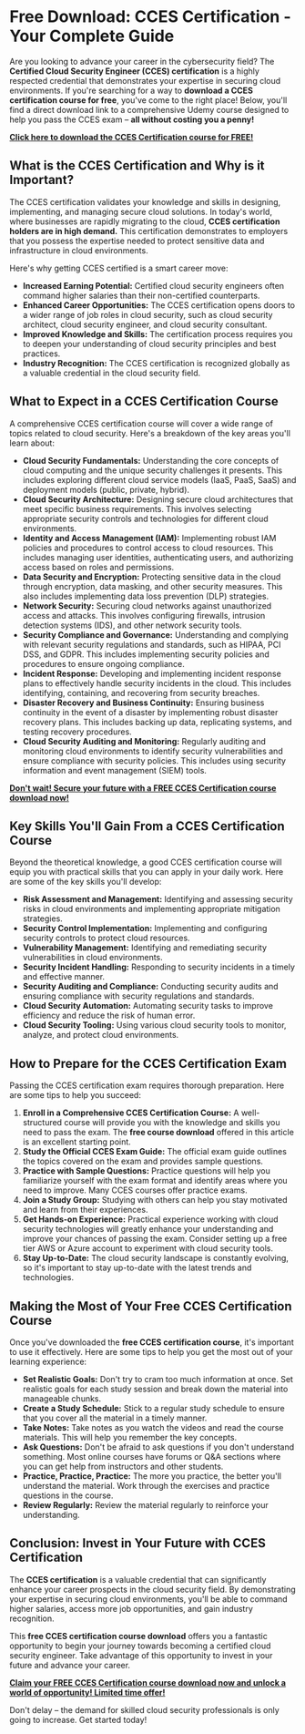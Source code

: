 # Free Download: CCES Certification - Your Complete Guide

Are you looking to advance your career in the cybersecurity field? The **Certified Cloud Security Engineer (CCES) certification** is a highly respected credential that demonstrates your expertise in securing cloud environments. If you're searching for a way to **download a CCES certification course for free**, you've come to the right place! Below, you'll find a direct download link to a comprehensive Udemy course designed to help you pass the CCES exam – **all without costing you a penny!**

[**Click here to download the CCES Certification course for FREE!**](https://udemywork.com/cces-certification)

## What is the CCES Certification and Why is it Important?

The CCES certification validates your knowledge and skills in designing, implementing, and managing secure cloud solutions. In today's world, where businesses are rapidly migrating to the cloud, **CCES certification holders are in high demand.** This certification demonstrates to employers that you possess the expertise needed to protect sensitive data and infrastructure in cloud environments.

Here's why getting CCES certified is a smart career move:

*   **Increased Earning Potential:** Certified cloud security engineers often command higher salaries than their non-certified counterparts.
*   **Enhanced Career Opportunities:** The CCES certification opens doors to a wider range of job roles in cloud security, such as cloud security architect, cloud security engineer, and cloud security consultant.
*   **Improved Knowledge and Skills:** The certification process requires you to deepen your understanding of cloud security principles and best practices.
*   **Industry Recognition:** The CCES certification is recognized globally as a valuable credential in the cloud security field.

## What to Expect in a CCES Certification Course

A comprehensive CCES certification course will cover a wide range of topics related to cloud security. Here's a breakdown of the key areas you'll learn about:

*   **Cloud Security Fundamentals:** Understanding the core concepts of cloud computing and the unique security challenges it presents. This includes exploring different cloud service models (IaaS, PaaS, SaaS) and deployment models (public, private, hybrid).
*   **Cloud Security Architecture:** Designing secure cloud architectures that meet specific business requirements. This involves selecting appropriate security controls and technologies for different cloud environments.
*   **Identity and Access Management (IAM):** Implementing robust IAM policies and procedures to control access to cloud resources. This includes managing user identities, authenticating users, and authorizing access based on roles and permissions.
*   **Data Security and Encryption:** Protecting sensitive data in the cloud through encryption, data masking, and other security measures. This also includes implementing data loss prevention (DLP) strategies.
*   **Network Security:** Securing cloud networks against unauthorized access and attacks. This involves configuring firewalls, intrusion detection systems (IDS), and other network security tools.
*   **Security Compliance and Governance:** Understanding and complying with relevant security regulations and standards, such as HIPAA, PCI DSS, and GDPR. This includes implementing security policies and procedures to ensure ongoing compliance.
*   **Incident Response:** Developing and implementing incident response plans to effectively handle security incidents in the cloud. This includes identifying, containing, and recovering from security breaches.
*   **Disaster Recovery and Business Continuity:** Ensuring business continuity in the event of a disaster by implementing robust disaster recovery plans. This includes backing up data, replicating systems, and testing recovery procedures.
*   **Cloud Security Auditing and Monitoring:** Regularly auditing and monitoring cloud environments to identify security vulnerabilities and ensure compliance with security policies. This includes using security information and event management (SIEM) tools.

[**Don't wait! Secure your future with a FREE CCES Certification course download now!**](https://udemywork.com/cces-certification)

## Key Skills You'll Gain From a CCES Certification Course

Beyond the theoretical knowledge, a good CCES certification course will equip you with practical skills that you can apply in your daily work. Here are some of the key skills you'll develop:

*   **Risk Assessment and Management:** Identifying and assessing security risks in cloud environments and implementing appropriate mitigation strategies.
*   **Security Control Implementation:** Implementing and configuring security controls to protect cloud resources.
*   **Vulnerability Management:** Identifying and remediating security vulnerabilities in cloud environments.
*   **Security Incident Handling:** Responding to security incidents in a timely and effective manner.
*   **Security Auditing and Compliance:** Conducting security audits and ensuring compliance with security regulations and standards.
*   **Cloud Security Automation:** Automating security tasks to improve efficiency and reduce the risk of human error.
*   **Cloud Security Tooling:** Using various cloud security tools to monitor, analyze, and protect cloud environments.

## How to Prepare for the CCES Certification Exam

Passing the CCES certification exam requires thorough preparation. Here are some tips to help you succeed:

1.  **Enroll in a Comprehensive CCES Certification Course:** A well-structured course will provide you with the knowledge and skills you need to pass the exam. The **free course download** offered in this article is an excellent starting point.
2.  **Study the Official CCES Exam Guide:** The official exam guide outlines the topics covered on the exam and provides sample questions.
3.  **Practice with Sample Questions:** Practice questions will help you familiarize yourself with the exam format and identify areas where you need to improve. Many CCES courses offer practice exams.
4.  **Join a Study Group:** Studying with others can help you stay motivated and learn from their experiences.
5.  **Get Hands-on Experience:** Practical experience working with cloud security technologies will greatly enhance your understanding and improve your chances of passing the exam. Consider setting up a free tier AWS or Azure account to experiment with cloud security tools.
6.  **Stay Up-to-Date:** The cloud security landscape is constantly evolving, so it's important to stay up-to-date with the latest trends and technologies.

## Making the Most of Your Free CCES Certification Course

Once you've downloaded the **free CCES certification course**, it's important to use it effectively. Here are some tips to help you get the most out of your learning experience:

*   **Set Realistic Goals:** Don't try to cram too much information at once. Set realistic goals for each study session and break down the material into manageable chunks.
*   **Create a Study Schedule:** Stick to a regular study schedule to ensure that you cover all the material in a timely manner.
*   **Take Notes:** Take notes as you watch the videos and read the course materials. This will help you remember the key concepts.
*   **Ask Questions:** Don't be afraid to ask questions if you don't understand something. Most online courses have forums or Q&A sections where you can get help from instructors and other students.
*   **Practice, Practice, Practice:** The more you practice, the better you'll understand the material. Work through the exercises and practice questions in the course.
*   **Review Regularly:** Review the material regularly to reinforce your understanding.

## Conclusion: Invest in Your Future with CCES Certification

The **CCES certification** is a valuable credential that can significantly enhance your career prospects in the cloud security field. By demonstrating your expertise in securing cloud environments, you'll be able to command higher salaries, access more job opportunities, and gain industry recognition.

This **free CCES certification course download** offers you a fantastic opportunity to begin your journey towards becoming a certified cloud security engineer. Take advantage of this opportunity to invest in your future and advance your career.

[**Claim your FREE CCES Certification course download now and unlock a world of opportunity! Limited time offer!**](https://udemywork.com/cces-certification)

Don't delay – the demand for skilled cloud security professionals is only going to increase. Get started today!
